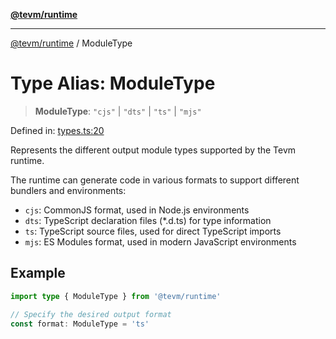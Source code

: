 [**@tevm/runtime**](../README.md)

***

[@tevm/runtime](../globals.md) / ModuleType

# Type Alias: ModuleType

> **ModuleType**: `"cjs"` \| `"dts"` \| `"ts"` \| `"mjs"`

Defined in: [types.ts:20](https://github.com/evmts/tevm-monorepo/blob/main/bundler-packages/runtime/src/types.ts#L20)

Represents the different output module types supported by the Tevm runtime.

The runtime can generate code in various formats to support different bundlers
and environments:

- `cjs`: CommonJS format, used in Node.js environments
- `dts`: TypeScript declaration files (*.d.ts) for type information
- `ts`: TypeScript source files, used for direct TypeScript imports
- `mjs`: ES Modules format, used in modern JavaScript environments

## Example

```typescript
import type { ModuleType } from '@tevm/runtime'

// Specify the desired output format
const format: ModuleType = 'ts'
```
